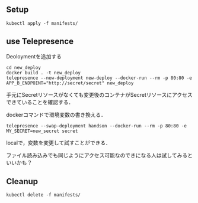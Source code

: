 ## Setup
```
kubectl apply -f manifests/
```

## use Telepresence

Deoloymentを追加する
```
cd new_deploy
docker build . -t new_deploy
telepresence --new-deployment new-deploy --docker-run --rm -p 80:80 -e APP_B_ENDPOINT="http://secret/secret" new_deploy
```
手元にSecretリソースがなくても変更後のコンテナがSecretリソースにアクセスできていることを確認する．

dockerコマンドで環境変数の書き換える．
```
telepresence --swap-deployment handson --docker-run --rm -p 80:80 -e MY_SECRET=new_secret secret
```
localで，変数を変更して試すことができる．

ファイル読み込みでも同じようにアクセス可能なのできになる人は試してみるといいかも？

## Cleanup
```
kubectl delete -f manifests/
```